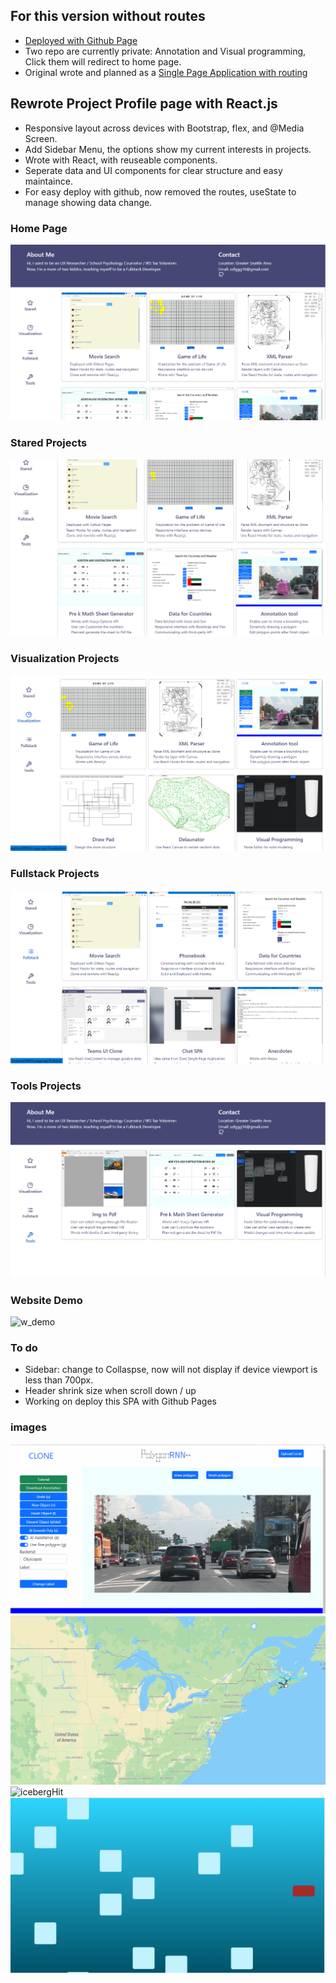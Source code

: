 ## For this version without routes
- [Deployed with Github Page]( https://learningreac.github.io/io-page-app---noroutes/ )
- Two repo are currently private: Annotation and Visual programming, Click them will redirect to home page.
- Original wrote and planned as a [Single Page Application with routing](https://github.com/learningreac/io-page-spa---withroutes)  

## Rewrote Project Profile page with React.js
- Responsive layout across devices with Bootstrap, flex, and @Media Screen.
- Add Sidebar Menu, the options show my current interests in projects.
- Wrote with React, with reuseable components.
- Seperate data and UI components for clear structure and easy maintaince. 
- For easy deploy with github, now removed the routes, useState to manage showing data change.

### Home Page
![home](public/Home.png?raw=true "home")

### Stared Projects
![stared](public/stared.png?raw=true "stared")

### Visualization Projects
![visualization](public/visualization.png?raw=true "visualization")

### Fullstack Projects
![fullstack](public/fullstack.png?raw=true "fullstack")

### Tools Projects
![tools](public/tools.png?raw=true "tools")

### Website Demo
![w_demo](public/website_demo.gif?raw=true "w_demo")


### To do
- Sidebar: change to Collaspse, now will not display if device viewport is less than 700px.
- Header shrink size when scroll down / up
- Working on deploy this SPA with Github Pages

### images 
![demo](public/annotation_demo.gif?raw=true "demo")
![5h-train](public/5h_train_demo2.gif?raw=true "5h-train-demo")
![icebergHit](public/iceberg.gif?raw=true "icebergHit")
![iceberg](public/icebergHit.png?raw=true "iceberg")